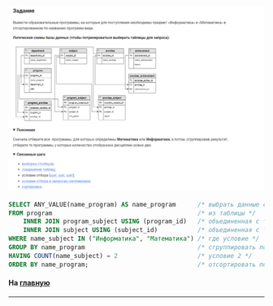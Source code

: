 

<img src="../art/3.3.8.task.png" alt="solution" >

```sql
SELECT ANY_VALUE(name_program) AS name_program      /* выбрать данные столбец */
FROM program                                        /* из таблицы */
    INNER JOIN program_subject USING (program_id)   /* объединенная с таблицей по столбцу */
    INNER JOIN subject USING (subject_id)           /* объединенная с таблицей по столбцу */
WHERE name_subject IN ("Информатика", "Математика") /* где условие */
GROUP BY name_program                               /* сгруппировать по столбцу */
HAVING COUNT(name_subject) = 2                      /* условие 2 */
ORDER BY name_program;                              /* отсортировать по столбцу */
```



#### На [главную](https://github.com/BEPb/stepik_sql#readme)

---


